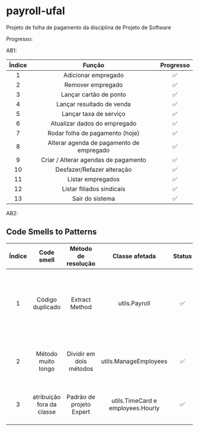 # payroll-ufal
Projeto de folha de pagamento da disciplina de Projeto de Software

Progresso:

AB1:

| Índice   |          Função                        | Progresso |
|:--------:|:--------------------------------------:|:---------:|
|     1    |  Adicionar empregado                   |     ✅    |
|     2    |  Remover empregado                     |     ✅    |
|     3    |  Lançar cartão de ponto                |     ✅    |
|     4    |  Lançar resultado de venda             |     ✅    |
|     5    |  Lançar taxa de serviço                |     ✅    |
|     6    |  Atualizar dados do empregado          |     ✅    |
|     7    |  Rodar folha de pagamento (hoje)       |     ✅    |
|     8    |  Alterar agenda de pagamento de empregado |     ✅    |
|     9    |  Criar / Alterar agendas de pagamento  |     ✅    |
|    10    |  Desfazer/Refazer alteração            |     ✅    |
|    11    |  Listar empregados                     |     ✅    |
|    12    |  Listar filiados sindicais             |     ✅    |
|    13    |  Sair do sistema                       |     ✅    |

AB2:
## Code Smells to Patterns
| Índice   |     Code smell      |     Método de resolução |  Classe afetada | Status | Commit |
|:--------:|:-------------------:|:-----------------------:|:---------------:|:------:|:------:|
|     1    |  Código duplicado   |     Extract Method      |     utils.Payroll     |  ✅    | [76a93a1 - refactoring using Extract Method to eliminate duplicated code](https://github.com/edubarr/payroll-ufal/commit/76a93a108ee600e113a0784f2321c2ed7205e9ef) |
|     2    |  Método muito longo | Dividir em dois métodos | utils.ManageEmployees |  ✅    | [b11e349 - refactoring to avoid long method](https://github.com/edubarr/payroll-ufal/commit/b11e349ea86d6c660757ad0e97687786f5db4b56) |
|     3    |  atribuição fora da classe | Padrão de projeto Expert | utils.TimeCard e employees.Hourly |  ✅    | [f91f0d5 - refactoring to apply Expert pattern](https://github.com/edubarr/payroll-ufal/commit/f91f0d5f416a7a654f5d32cd02167aac2f36dfd1) |